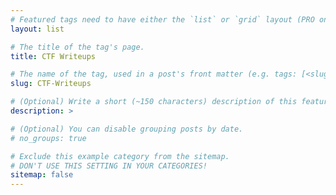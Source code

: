 ```yaml
---
# Featured tags need to have either the `list` or `grid` layout (PRO only).
layout: list

# The title of the tag's page.
title: CTF Writeups

# The name of the tag, used in a post's front matter (e.g. tags: [<slug>]).
slug: CTF-Writeups

# (Optional) Write a short (~150 characters) description of this featured tag.
description: >

# (Optional) You can disable grouping posts by date.
# no_groups: true

# Exclude this example category from the sitemap.
# DON'T USE THIS SETTING IN YOUR CATEGORIES!
sitemap: false
---
```

